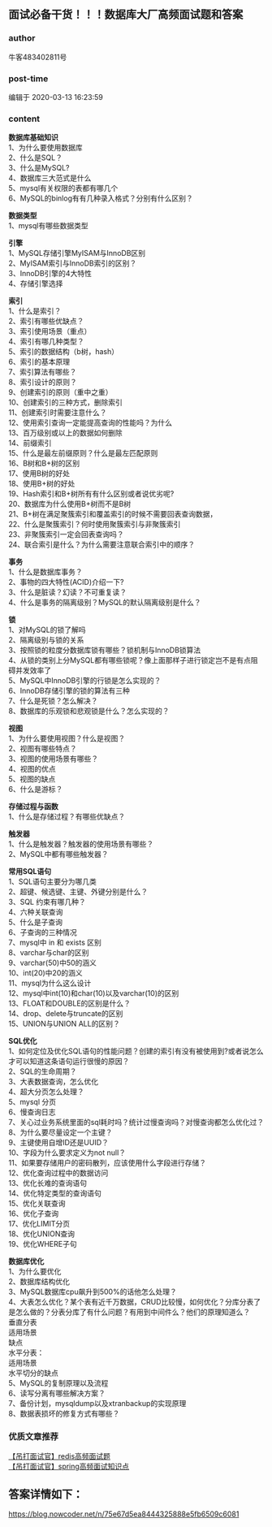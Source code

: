 ## 面试必备干货！！！数据库大厂高频面试题和答案
### author 
牛客483402811号
### post-time 

编辑于  2020-03-13 16:23:59
### content 
<div class="post-topic-des nc-post-content">
 <p>
  <strong>
   数据库基础知识
  </strong>
  <br/>
  1、为什么要使用数据库
  <br/>
  2、什么是SQL？
  <br/>
  3、什么是MySQL?
  <br/>
  4、数据库三大范式是什么
  <br/>
  5、mysql有关权限的表都有哪几个
  <br/>
  6、MySQL的binlog有有几种录入格式？分别有什么区别？
 </p>
 <p>
  <strong>
   数据类型
  </strong>
  <br/>
  1、mysql有哪些数据类型
 </p>
 <p>
  <strong>
   引擎
  </strong>
  <br/>
  1、MySQL存储引擎MyISAM与InnoDB区别
  <br/>
  2、MyISAM索引与InnoDB索引的区别？
  <br/>
  3、InnoDB引擎的4大特性
  <br/>
  4、存储引擎选择
 </p>
 <p>
  <strong>
   索引
  </strong>
  <br/>
  1、什么是索引？
  <br/>
  2、索引有哪些优缺点？
  <br/>
  3、索引使用场景（重点）
  <br/>
  4、索引有哪几种类型？
  <br/>
  5、索引的数据结构（b树，hash）
  <br/>
  6、索引的基本原理
  <br/>
  7、索引算法有哪些？
  <br/>
  8、索引设计的原则？
  <br/>
  9、创建索引的原则（重中之重）
  <br/>
  10、创建索引的三种方式，删除索引
  <br/>
  11、创建索引时需要注意什么？
  <br/>
  12、使用索引查询一定能提高查询的性能吗？为什么
  <br/>
  13、百万级别或以上的数据如何删除
  <br/>
  14、前缀索引
  <br/>
  15、什么是最左前缀原则？什么是最左匹配原则
  <br/>
  16、B树和B+树的区别
  <br/>
  17、使用B树的好处
  <br/>
  18、使用B+树的好处
  <br/>
  19、Hash索引和B+树所有有什么区别或者说优劣呢?
  <br/>
  20、数据库为什么使用B+树而不是B树
  <br/>
  21、B+树在满足聚簇索引和覆盖索引的时候不需要回表查询数据，
  <br/>
  22、什么是聚簇索引？何时使用聚簇索引与非聚簇索引
  <br/>
  23、非聚簇索引一定会回表查询吗？
  <br/>
  24、联合索引是什么？为什么需要注意联合索引中的顺序？
 </p>
 <p>
  <strong>
   事务
  </strong>
  <br/>
  1、什么是数据库事务？
  <br/>
  2、事物的四大特性(ACID)介绍一下?
  <br/>
  3、什么是脏读？幻读？不可重复读？
  <br/>
  4、什么是事务的隔离级别？MySQL的默认隔离级别是什么？
 </p>
 <p>
  <strong>
   锁
  </strong>
  <br/>
  1、对MySQL的锁了解吗
  <br/>
  2、隔离级别与锁的关系
  <br/>
  3、按照锁的粒度分数据库锁有哪些？锁机制与InnoDB锁算法
  <br/>
  4、从锁的类别上分MySQL都有哪些锁呢？像上面那样子进行锁定岂不是有点阻碍并发效率了
  <br/>
  5、MySQL中InnoDB引擎的行锁是怎么实现的？
  <br/>
  6、InnoDB存储引擎的锁的算法有三种
  <br/>
  7、什么是死锁？怎么解决？
  <br/>
  8、数据库的乐观锁和悲观锁是什么？怎么实现的？
 </p>
 <p>
  <strong>
   视图
  </strong>
  <br/>
  1、为什么要使用视图？什么是视图？
  <br/>
  2、视图有哪些特点？
  <br/>
  3、视图的使用场景有哪些？
  <br/>
  4、视图的优点
  <br/>
  5、视图的缺点
  <br/>
  6、什么是游标？
 </p>
 <p>
  <strong>
   存储过程与函数
  </strong>
  <br/>
  1、什么是存储过程？有哪些优缺点？
 </p>
 <p>
  <strong>
   触发器
  </strong>
  <br/>
  1、什么是触发器？触发器的使用场景有哪些？
  <br/>
  2、MySQL中都有哪些触发器？
 </p>
 <p>
  <strong>
   常用SQL语句
  </strong>
  <br/>
  1、SQL语句主要分为哪几类
  <br/>
  2、超键、候选键、主键、外键分别是什么？
  <br/>
  3、SQL 约束有哪几种？
  <br/>
  4、六种关联查询
  <br/>
  5、什么是子查询
  <br/>
  6、子查询的三种情况
  <br/>
  7、mysql中 in 和 exists 区别
  <br/>
  8、varchar与char的区别
  <br/>
  9、varchar(50)中50的涵义
  <br/>
  10、int(20)中20的涵义
  <br/>
  11、mysql为什么这么设计
  <br/>
  12、mysql中int(10)和char(10)以及varchar(10)的区别
  <br/>
  13、FLOAT和DOUBLE的区别是什么？
  <br/>
  14、drop、delete与truncate的区别
  <br/>
  15、UNION与UNION ALL的区别？
 </p>
 <p>
  <strong>
   SQL优化
  </strong>
  <br/>
  1、如何定位及优化SQL语句的性能问题？创建的索引有没有被使用到?或者说怎么才可以知道这条语句运行很慢的原因？
  <br/>
  2、SQL的生命周期？
  <br/>
  3、大表数据查询，怎么优化
  <br/>
  4、超大分页怎么处理？
  <br/>
  5、mysql 分页
  <br/>
  6、慢查询日志
  <br/>
  7、关心过业务系统里面的sql耗时吗？统计过慢查询吗？对慢查询都怎么优化过？
  <br/>
  8、为什么要尽量设定一个主键？
  <br/>
  9、主键使用自增ID还是UUID？
  <br/>
  10、字段为什么要求定义为not null？
  <br/>
  11、如果要存储用户的密码散列，应该使用什么字段进行存储？
  <br/>
  12、优化查询过程中的数据访问
  <br/>
  13、优化长难的查询语句
  <br/>
  14、优化特定类型的查询语句
  <br/>
  15、优化关联查询
  <br/>
  16、优化子查询
  <br/>
  17、优化LIMIT分页
  <br/>
  18、优化UNION查询
  <br/>
  19、优化WHERE子句
 </p>
 <p>
  <strong>
   数据库优化
  </strong>
  <br/>
  1、为什么要优化
  <br/>
  2、数据库结构优化
  <br/>
  3、MySQL数据库cpu飙升到500%的话他怎么处理？
  <br/>
  4、大表怎么优化？某个表有近千万数据，CRUD比较慢，如何优化？分库分表了是怎么做的？分表分库了有什么问题？有用到中间件么？他们的原理知道么？
  <br/>
  垂直分表
  <br/>
  适用场景
  <br/>
  缺点
  <br/>
  水平分表：
  <br/>
  适用场景
  <br/>
  水平切分的缺点
  <br/>
  5、MySQL的复制原理以及流程
  <br/>
  6、读写分离有哪些解决方案？
  <br/>
  7、备份计划，mysqldump以及xtranbackup的实现原理
  <br/>
  8、数据表损坏的修复方式有哪些？
 </p>
 <h3 id="优质文章推荐">
  优质文章推荐
 </h3>
 <p>
  <a href="https://blog.nowcoder.net/n/e4ba3dea1fbf49a3b80955b49cf7d841" target="_blank">
   【吊打面试官】redis高频面试题
  </a>
  <br/>
  <a href="https://blog.nowcoder.net/n/418eb40949b4423881ed0a6c7f81fdca" target="_blank">
   【吊打面试官】spring高频面试知识点
  </a>
 </p>
 <h2 id="答案详情如下：">
  答案详情如下：
 </h2>
 <p>
  <a href="https://blog.nowcoder.net/n/75e67d5ea8444325888e5fb6509c6081" target="_blank">
   https://blog.nowcoder.net/n/75e67d5ea8444325888e5fb6509c6081
  </a>
 </p>
</div>
